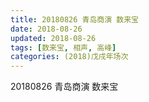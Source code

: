 ```yaml
---
title: 20180826 青岛商演 数来宝
date: 2018-08-26
updated: 2018-08-26
tags: [数来宝, 相声, 高峰]
categories: (2018)戊戌年场次 
---
```

20180826 青岛商演 数来宝

